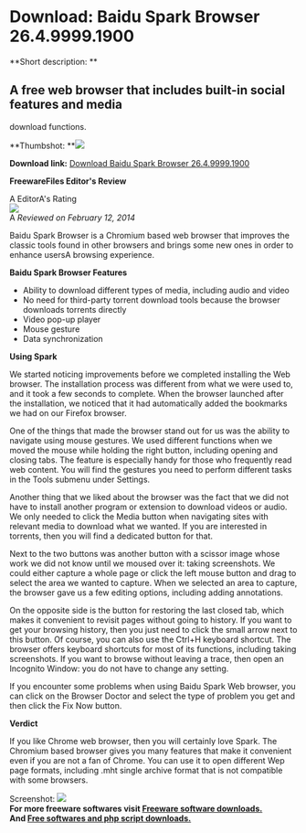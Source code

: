# Download: Baidu Spark Browser 26.4.9999.1900

**Short description: **

## A free web browser that includes built-in social features and media
download functions.

  
**Thumbshot: **![](http://www.freewarefiles.com/screenshot/spark_browser_md.jpg)   
  
**Download link:** [Download Baidu Spark Browser 26.4.9999.1900](http://freesoftwares.boysofts.com/Baidu-Spark-Browser_program_97707.html)  
  

**FreewareFiles Editor's Review**  
  

A EditorA's Rating  
![](http://www.freewarefiles.com/images/rating/4.5.gif)  
A _Reviewed on February 12, 2014_  
  
Baidu Spark Browser is a Chromium based web browser that improves the classic
tools found in other browsers and brings some new ones in order to enhance
usersA browsing experience.

**Baidu Spark Browser Features**

  * Ability to download different types of media, including audio and video 
  * No need for third-party torrent download tools because the browser downloads torrents directly 
  * Video pop-up player 
  * Mouse gesture 
  * Data synchronization 

**Using Spark**

We started noticing improvements before we completed installing the Web
browser. The installation process was different from what we were used to, and
it took a few seconds to complete. When the browser launched after the
installation, we noticed that it had automatically added the bookmarks we had
on our Firefox browser.

One of the things that made the browser stand out for us was the ability to
navigate using mouse gestures. We used different functions when we moved the
mouse while holding the right button, including opening and closing tabs. The
feature is especially handy for those who frequently read web content. You
will find the gestures you need to perform different tasks in the Tools
submenu under Settings.

Another thing that we liked about the browser was the fact that we did not
have to install another program or extension to download videos or audio. We
only needed to click the Media button when navigating sites with relevant
media to download what we wanted. If you are interested in torrents, then you
will find a dedicated button for that.

Next to the two buttons was another button with a scissor image whose work we
did not know until we moused over it: taking screenshots. We could either
capture a whole page or click the left mouse button and drag to select the
area we wanted to capture. When we selected an area to capture, the browser
gave us a few editing options, including adding annotations.

On the opposite side is the button for restoring the last closed tab, which
makes it convenient to revisit pages without going to history. If you want to
get your browsing history, then you just need to click the small arrow next to
this button. Of course, you can also use the Ctrl+H keyboard shortcut. The
browser offers keyboard shortcuts for most of its functions, including taking
screenshots. If you want to browse without leaving a trace, then open an
Incognito Window: you do not have to change any setting.

If you encounter some problems when using Baidu Spark Web browser, you can
click on the Browser Doctor and select the type of problem you get and then
click the Fix Now button.

**Verdict**

If you like Chrome web browser, then you will certainly love Spark. The
Chromium based browser gives you many features that make it convenient even if
you are not a fan of Chrome. You can use it to open different Wep page
formats, including .mht single archive format that is not compatible with some
browsers.

  
  
Screenshot: ![](http://www.freewarefiles.com/screenshot/spark_browser.jpg)  
**For more freeware softwares visit [Freeware software downloads.](http://freesoftwares.boysofts.com/)**   
**And [Free softwares and php script downloads.](http://www.boysofts.com/)**

